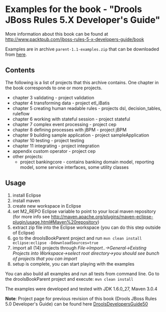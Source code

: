 # Examples for the book - "Drools JBoss Rules 5.X Developer's Guide" #
More information about this book can be found at http://www.packtpub.com/jboss-rules-5-x-developers-guide/book

Examples are in archive `parent-1.1-examples.zip` that can be downloaded from [here](http://droolsbook.googlecode.com/files/parent-1.1-examples.zip).

## Contents ##
The following is a list of projects that this archive contains.
One chapter in the book corresponds to one or more projects.

  * chapter 3 validating - project validation
  * chapter 4 transforming data - project etl\_iBatis
  * chapter 5 creating human readable rules - projects dsl, decision\_tables, ruleflow
  * chapter 6 working with stateful session - project stateful
  * chapter 7 complex event processing - project cep
  * chapter 8 defining processes with jBPM - project jBPM
  * chapter 9 building sample application - project sampleApplication
  * chapter 10 testing - project testing
  * chapter 11 integrating - project integration
  * appendix custom operator - project cep
  * other projects:
    * project bankingcore - contains banking domain model, reporting model, some service interfaces, some utility classes

## Usage ##
  1. install Eclipse
  1. install maven
  1. create new workspace in Eclipse
  1. set M2\_REPO Eclipse variable to point to your local maven repository (for more info see http://maven.apache.org/plugins/maven-eclipse-plugin/usage.html#Maven%20repository)
  1. extract zip file into the Eclipse workspace (you can do this step outside of Eclipse)
  1. go to the droolsBookParent project and run `mvn clean install eclipse:eclipse -DdownloadSources=true`
  1. import all (14) projects through _File->Import..->General->Existing Projects into Workspace->select root directory->you should see bunch of projects that you can import_
  1. setup is complete, you can start playing with the examples

You can also build all examples and run all tests from command line. Go to the droolsBookParent project and execute:
`mvn clean install`

The examples were developed and tested with JDK 1.6.0\_27, Maven 3.0.4

**Note**: Project page for previous revision of this book (Drools JBoss Rules 5.0 Developer's Guide) can be found here [DroolsDevelopersGuide50](DroolsDevelopersGuide50.md)